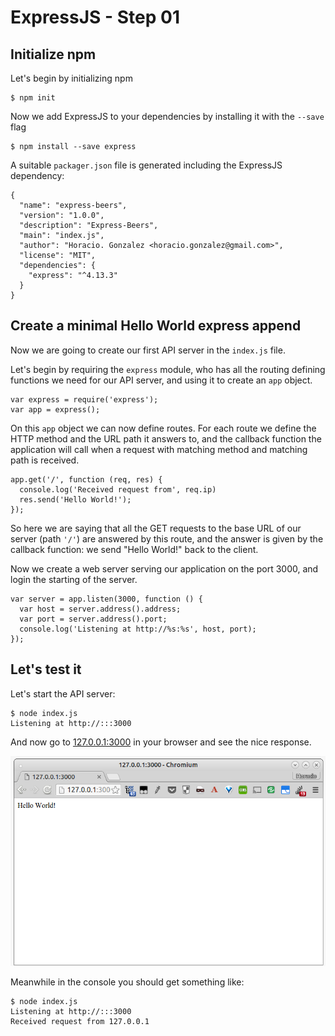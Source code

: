 # ExpressJS - Step  01


## Initialize npm

Let's begin by initializing npm

    $ npm init

Now we add ExpressJS to your dependencies by installing it with the `--save` flag

    $ npm install --save express

A suitable `packager.json` file is generated including the ExpressJS dependency:

    {
      "name": "express-beers",
      "version": "1.0.0",
      "description": "Express-Beers",
      "main": "index.js",
      "author": "Horacio. Gonzalez <horacio.gonzalez@gmail.com>",
      "license": "MIT",
      "dependencies": {
        "express": "^4.13.3"
      }
    }

## Create a minimal Hello World express append

Now we are going to create our first API server in the `index.js` file.

Let's begin by requiring the `express` module, who has all the routing defining functions we need for our API server,
and using it to create an `app` object.

    var express = require('express');
    var app = express();

On this `app` object we can now define routes. For each route we define the HTTP method and the URL path it answers to, and the callback function the application will call when a request with matching method and matching path is received.

    app.get('/', function (req, res) {
      console.log('Received request from', req.ip)
      res.send('Hello World!');
    });

So here we are saying that all the GET requests to the base URL of our server (path `'/'`) are answered by this route, and the answer is given by the callback function: we send "Hello World!" back to the client.

Now we create a web server serving our application on the port 3000, and login the starting of the server.

    var server = app.listen(3000, function () {
      var host = server.address().address;
      var port = server.address().port;
      console.log('Listening at http://%s:%s', host, port);
    });



## Let's test it

Let's start the API server:

    $ node index.js
    Listening at http://:::3000

And now go to [127.0.0.1:3000](http://127.0.0.1:3000) in your browser and see the nice response.

![Hello World!](/assets/step-01-helloworld.png)

Meanwhile in the console you should get something like:

    $ node index.js
    Listening at http://:::3000
    Received request from 127.0.0.1
